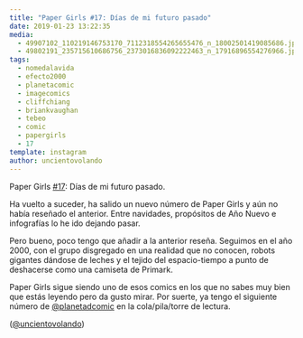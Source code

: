 ```yaml
---
title: "Paper Girls #17: Días de mi futuro pasado"
date: 2019-01-23 13:22:35
media: 
  - 49907102_110219146753170_7112318554265655476_n_18002501419085686.jpg
  - 49802191_235715610686756_2373016836092222463_n_17916896554276966.jpg
tags: 
  - nomedalavida
  - efecto2000
  - planetacomic
  - imagecomics
  - cliffchiang
  - briankvaughan
  - tebeo
  - comic
  - papergirls
  - 17
template: instagram
author: uncientovolando
---
```


Paper Girls [#17](/tags/17): Días de mi futuro pasado.


Ha vuelto a suceder, ha salido un nuevo número de Paper Girls y aún no había reseñado el anterior. Entre navidades, propósitos de Año Nuevo e infografías lo he ido dejando pasar.


Pero bueno, poco tengo que añadir a la anterior reseña. Seguimos en el año 2000, con el grupo disgregado en una realidad que no conocen, robots gigantes dándose de leches y el tejido del espacio-tiempo a punto de deshacerse como una camiseta de Primark.


Paper Girls sigue siendo uno de esos comics en los que no sabes muy bien que estás leyendo pero da gusto mirar. Por suerte, ya tengo el siguiente número de [@planetadcomic](https://instagram.com/planetadcomic) en la cola/pila/torre de lectura.


([@uncientovolando](https://instagram.com/uncientovolando))
